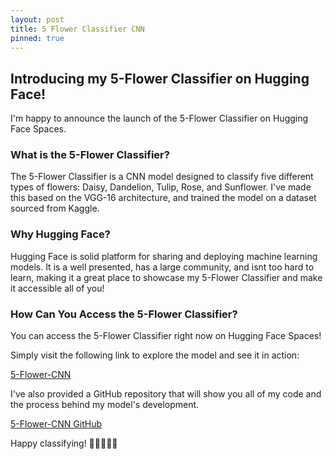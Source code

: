 ```yaml
---
layout: post
title: 5 Flower Classifier CNN
pinned: true
---
```


## Introducing my 5-Flower Classifier on Hugging Face!
I'm happy to announce the launch of the 5-Flower Classifier on Hugging Face Spaces.

### What is the 5-Flower Classifier?
The 5-Flower Classifier is a CNN model designed to classify five different types of flowers: Daisy, Dandelion, Tulip, Rose, and Sunflower. I've made this based on the VGG-16 architecture, and trained the model on a dataset sourced from Kaggle.

### Why Hugging Face?
Hugging Face is solid platform for sharing and deploying machine learning models. It is a well presented, has a large community, and isnt too hard to learn, making it a great place to showcase my 5-Flower Classifier and make it accessible all of you!

### How Can You Access the 5-Flower Classifier?
You can access the 5-Flower Classifier right now on Hugging Face Spaces! 

Simply visit the following link to explore the model and see it in action: 

[5-Flower-CNN](https://huggingface.co/spaces/Drackonack/5-Flower-CNN '5-Flower-CNN Classifier Tool')

I've also provided a GitHub repository that will show you all of my code and the process behind my model's development. 

[5-Flower-CNN GitHub](https://github.com/Drackonack/5-Flower-CNN '5-Flower-CNN GitHub Repository')

Happy classifying! 🌼🌻🌷🌹🌻